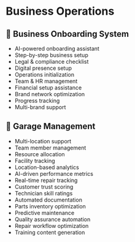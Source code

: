 # Business Operations

## 🎯 Business Onboarding System
- AI-powered onboarding assistant
- Step-by-step business setup
- Legal & compliance checklist
- Digital presence setup
- Operations initialization
- Team & HR management
- Financial setup assistance
- Brand network optimization
- Progress tracking
- Multi-brand support

## 🏢 Garage Management
- Multi-location support
- Team member management
- Resource allocation
- Facility tracking
- Location-based analytics
- AI-driven performance metrics
- Real-time repair tracking
- Customer trust scoring
- Technician skill ratings
- Automated documentation
- Parts inventory optimization
- Predictive maintenance
- Quality assurance automation
- Repair workflow optimization
- Training content generation